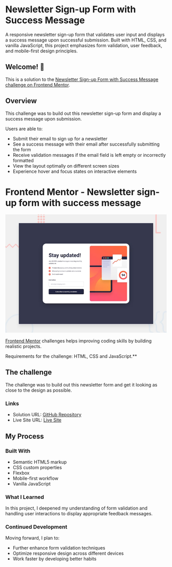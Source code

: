 # Newsletter Sign-up Form with Success Message

A responsive newsletter sign-up form that validates user input and displays a success message upon successful submission. Built with HTML, CSS, and vanilla JavaScript, this project emphasizes form validation, user feedback, and mobile-first design principles.

## Welcome! 👋

This is a solution to the [Newsletter Sign-up Form with Success Message challenge on Frontend Mentor](https://www.frontendmentor.io/challenges/newsletter-signup-form-with-success-message-3FC1AZbNrv).

## Overview

This challenge was to build out this newsletter sign-up form and display a success message upon submission.

Users are able to:

- Submit their email to sign up for a newsletter
- See a success message with their email after successfully submitting the form
- Receive validation messages if the email field is left empty or incorrectly formatted
- View the layout optimally on different screen sizes
- Experience hover and focus states on interactive elements

# Frontend Mentor - Newsletter sign-up form with success message

![Design preview for the Newsletter sign-up form with success message coding challenge](./design/desktop-preview.jpg)

[Frontend Mentor](https://www.frontendmentor.io) challenges helps improving coding skills by building realistic projects.

Requirements for the challenge: HTML, CSS and JavaScript.**

## The challenge

The challenge was to build out this newsletter form and get it looking as close to the design as possible.

### Links

- Solution URL: [GitHub Repository](https://github.com/fatemzh/newsletter-signup-form)
- Live Site URL: [Live Site](https://fatemzh.github.io/newsletter-signup-form)

## My Process

### Built With

- Semantic HTML5 markup
- CSS custom properties
- Flexbox
- Mobile-first workflow
- Vanilla JavaScript

### What I Learned

In this project, I deepened my understanding of form validation and handling user interactions to display appropriate feedback messages.

### Continued Development

Moving forward, I plan to:

- Further enhance form validation techniques
- Optimize responsive design across different devices
- Work faster by developing better habits
